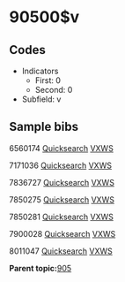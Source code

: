 # 90500$v

## Codes

-   Indicators
    -   First: 0
    -   Second: 0
-   Subfield: v

## Sample bibs

6560174 [Quicksearch](https://search.library.yale.edu/catalog/6560174) [VXWS](http://prodorbis.library.yale.edu:7014/vxws/GetHoldingsService?bibId=6560174)

7171036 [Quicksearch](https://search.library.yale.edu/catalog/7171036) [VXWS](http://prodorbis.library.yale.edu:7014/vxws/GetHoldingsService?bibId=7171036)

7836727 [Quicksearch](https://search.library.yale.edu/catalog/7836727) [VXWS](http://prodorbis.library.yale.edu:7014/vxws/GetHoldingsService?bibId=7836727)

7850275 [Quicksearch](https://search.library.yale.edu/catalog/7850275) [VXWS](http://prodorbis.library.yale.edu:7014/vxws/GetHoldingsService?bibId=7850275)

7850281 [Quicksearch](https://search.library.yale.edu/catalog/7850281) [VXWS](http://prodorbis.library.yale.edu:7014/vxws/GetHoldingsService?bibId=7850281)

7900028 [Quicksearch](https://search.library.yale.edu/catalog/7900028) [VXWS](http://prodorbis.library.yale.edu:7014/vxws/GetHoldingsService?bibId=7900028)

8011047 [Quicksearch](https://search.library.yale.edu/catalog/8011047) [VXWS](http://prodorbis.library.yale.edu:7014/vxws/GetHoldingsService?bibId=8011047)

**Parent topic:**[905](../../tags/905/905.md)


